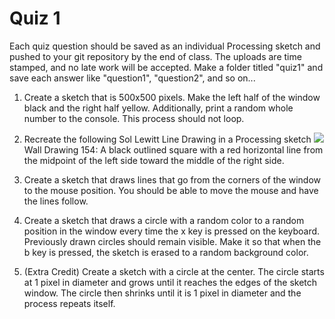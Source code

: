 # Quiz 1

Each quiz question should be saved as an individual Processing sketch and pushed to your git repository by the end of class. The uploads are time stamped, and no late work will be accepted. Make a folder titled "quiz1" and save each answer like "question1", "question2", and so on...

1. Create a sketch that is 500x500 pixels. Make the left half of the window black and the right half yellow. Additionally, print a random whole number to the console. This process should not loop.

2. Recreate the following Sol Lewitt Line Drawing in a Processing sketch
![](http://massmoca.org/wp-content/uploads/2015/12/detail-page-half-width-154.jpg)
Wall Drawing 154: A black outlined square with a red horizontal line from the midpoint of the left side toward the middle of the right side.

3. Create a sketch that draws lines that go from the corners of the window to the mouse position. You should be able to move the mouse and have the lines follow. 

4. Create a sketch that draws a circle with a random color to a random position in the window every time the x key is pressed on the keyboard. Previously drawn circles should remain visible. Make it so that when the b key is pressed, the sketch is erased to a random background color.

5. (Extra Credit) Create a sketch with a circle at the center. The circle starts at 1 pixel in diameter and grows until it reaches the edges of the sketch window. The circle then shrinks until it is 1 pixel in diameter and the process repeats itself.